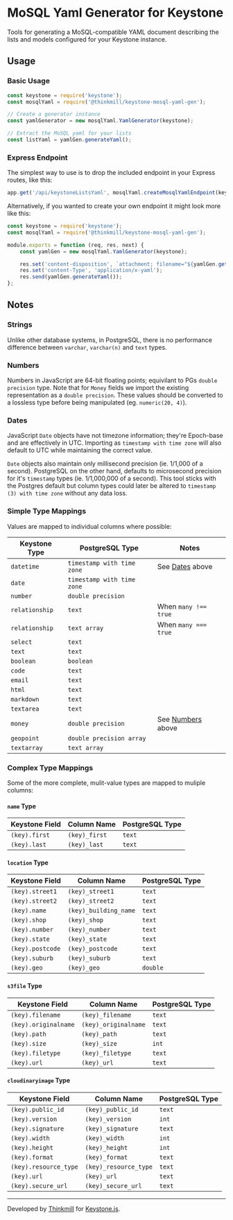 MoSQL Yaml Generator for Keystone
================================================================================

Tools for generating a MoSQL-compatible YAML document describing the lists and models configured for your Keystone instance.


Usage
--------------------------------------------------------------------------------

### Basic Usage

```javascript
const keystone = require('keystone');
const mosqlYaml = require('@thinkmill/keystone-mosql-yaml-gen');

// Create a generator instance
const yamlGenerator = new mosqlYaml.YamlGenerator(keystone);

// Extract the MoSQL yaml for your lists
const listYaml = yamlGen.generateYaml();
```

### Express Endpoint

The simplest way to use is to drop the included endpoint in your Express routes, like this:

```javascript
app.get('/api/keystoneListsYaml', mosqlYaml.createMosqlYamlEndpoint(keystone));
```

Alternatively, if you wanted to create your own endpoint it might look more like this:

```javascript
const keystone = require('keystone');
const mosqlYaml = require('@thinkmill/keystone-mosql-yaml-gen');

module.exports = function (req, res, next) {
	const yamlGen = new mosqlYaml.YamlGenerator(keystone);

	res.set('content-disposition', `attachment; filename="${yamlGen.getFilename()}"`);
	res.set('content-Type', 'application/x-yaml');
	res.send(yamlGen.generateYaml());
};
```


Notes
--------------------------------------------------------------------------------

### Strings

Unlike other database systems, in PostgreSQL, there is no performance difference between `varchar`, `varchar(n)` and `text` types.

### Numbers

Numbers in JavaScript are 64-bit floating points; equivilant to PGs `double precision` type.
Note that for `Money` fields we import the existing representation as a `double precision`.
These values should be converted to a lossless type before being manipulated (eg. `numeric(20, 4)`).

### Dates

JavaScript `Date` objects have not timezone information; they're Epoch-base and are effectively in UTC.
Importing as `timestamp with time zone` will also default to UTC while maintaining the correct value.

`Date` objects also maintain only millisecond precision (ie. 1/1,000 of a second).
PostgreSQL on the other hand, defaults to microsecond precision for it's `timestamp` types (ie. 1/1,000,000 of a second).
This tool sticks with the Postgres default but column types could later be altered to `timestamp (3) with time zone` without any data loss.

### Simple Type Mappings

Values are mapped to individual columns where possible:

| Keystone Type | PostgreSQL Type | Notes |
|---------------|-----------------|-------|
| `datetime` | `timestamp with time zone` | See [Dates](#dates) above |
| `date` | `timestamp with time zone` |  |
| `number` | `double precision` |  |
| `relationship` | `text` | When `many !== true` |
| `relationship` | `text array` | When `many === true` |
| `select` | `text` |  |
| `text` | `text` |  |
| `boolean` | `boolean` |  |
| `code` | `text` |  |
| `email` | `text` |  |
| `html` | `text` |  |
| `markdown` | `text` |  |
| `textarea` | `text` |  |
| `money` | `double precision` | See [Numbers](#numbers) above |
| `geopoint` | `double precision array` |  |
| `textarray` | `text array` |  |

### Complex Type Mappings

Some of the more complete, mulit-value types are mapped to muliple columns:

#### `name` Type

| Keystone Field | Column Name | PostgreSQL Type |
|----------------|-------------|-----------------|
| `(key).first` | `(key)_first` | `text` |
| `(key).last` | `(key)_last` | `text` |

#### `location` Type

| Keystone Field | Column Name | PostgreSQL Type |
|----------------|-------------|-----------------|
| `(key).street1` | `(key)_street1` | `text` |
| `(key).street2` | `(key)_street2` | `text` |
| `(key).name` | `(key)_building_name` | `text` |
| `(key).shop` | `(key)_shop` | `text` |
| `(key).number` | `(key)_number` | `text` |
| `(key).state` | `(key)_state` | `text` |
| `(key).postcode` | `(key)_postcode` | `text` |
| `(key).suburb` | `(key)_suburb` | `text` |
| `(key).geo` | `(key)_geo` | `double` |

#### `s3file` Type

| Keystone Field | Column Name | PostgreSQL Type |
|----------------|-------------|-----------------|
| `(key).filename` | `(key)_filename` | `text` |
| `(key).originalname` | `(key)_originalname` | `text` |
| `(key).path` | `(key)_path` | `text` |
| `(key).size` | `(key)_size` | `int` |
| `(key).filetype` | `(key)_filetype` | `text` |
| `(key).url` | `(key)_url` | `text` |

#### `cloudinaryimage` Type

| Keystone Field | Column Name | PostgreSQL Type |
|----------------|-------------|-----------------|
| `(key).public_id` | `(key)_public_id` | `text` |
| `(key).version` | `(key)_version` | `int` |
| `(key).signature` | `(key)_signature` | `text` |
| `(key).width` | `(key)_width` | `int` |
| `(key).height` | `(key)_height` | `int` |
| `(key).format` | `(key)_format` | `text` |
| `(key).resource_type` | `(key)_resource_type` | `text` |
| `(key).url` | `(key)_url` | `text` |
| `(key).secure_url` | `(key)_secure_url` | `text` |


--------------------------------------------------------------------------------

Developed by [Thinkmill](http://www.thinkmill.com.au) for [Keystone.js](http://keystonejs.com).
